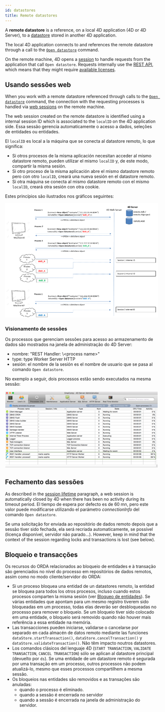 ```yaml
---
id: datastores
title: Remote datastores
---
```


A **remote datastore** is a reference, on a local 4D application (4D or 4D Server), to a [datastore](dsMapping.md#datastore) stored in another 4D application.

The local 4D application connects to and references the remote datastore through a call to the [`Open datastore`](../API/DataStoreClass.md#open-datastore) command.

On the remote machine, 4D opens a [session](../WebServer/sessions.md) to handle requests from the application that call `Open datastore`. Requests internally use the [REST API](../REST/gettingStarted.md), which means that they might require [available licenses](../REST/authUsers.md).

## Usando sessões web

When you work with a remote datastore referenced through calls to the [`Open datastore`](../API/DataStoreClass.md#open-datastore) command, the connection with the requesting processes is handled via [web sessions](../WebServer/sessions.md) on the remote machine.

The web session created on the remote datastore is identified using a internal session ID which is associated to the `localID` on the 4D application side. Essa sessão gerencia automaticamente o acesso a dados, seleções de entidades ou entidades.

El `localID` es local a la máquina que se conecta al datastore remoto, lo que significa:

- Si otros procesos de la misma aplicación necesitan acceder al mismo datastore remoto, pueden utilizar el mismo `localID` y, de este modo, compartir la misma sesión.
- Si otro proceso de la misma aplicación abre el mismo datastore remoto pero con otro `localID`, creará una nueva sesión en el datastore remoto.
- Si otra máquina se conecta al mismo datastore remoto con el mismo `localID`, creará otra sesión con otra cookie.

Estes princípios são ilustrados nos gráficos seguintes:

![](../assets/en/ORDA/sessions.png)

### Visionamento de sessões

Os processos que gerenciam sessões para acesso ao armazenamento de dados são mostrados na janela de administração do 4D Server:

- nombre: "REST Handler: \\<process name\>"
- type: type Worker Server HTTP
- sesión: el nombre de la sesión es el nombre de usuario que se pasa al comando `Open datastore`.

No exemplo a seguir, dois processos estão sendo executados na mesma sessão:

![](../assets/en/ORDA/sessionAdmin.png)

## Fechamento das sessões

As described in the [session lifetime](../WebServer/sessions.md#session-lifetime) paragraph, a web session is automatically closed by 4D when there has been no activity during its timeout period. El tiempo de espera por defecto es de 60 mn, pero este valor puede modificarse utilizando el parámetro _connectionInfo_ del comando `Open datastore`.

Se uma solicitação for enviada ao repositório de dados remoto depois que a sessão tiver sido fechada, ela será recriada automaticamente, se possível (licença disponível, servidor não parado...). However, keep in mind that the context of the session regarding locks and transactions is lost (see below).

## Bloqueio e transacções

Os recursos do ORDA relacionados ao bloqueio de entidades e à transação são gerenciados no nível do processo em repositórios de dados remotos, assim como no modo cliente/servidor do ORDA:

- Si un proceso bloquea una entidad de un datastores remoto, la entidad se bloquea para todos los otros procesos, incluso cuando estos procesos comparten la misma sesión (ver [Bloqueo de entidades](entities.md#entity-locking)). Se várias entidades que apontam para um mesmo registro tiverem sido bloqueadas em um processo, todas elas deverão ser desbloqueadas no processo para remover o bloqueio. Se um bloqueio tiver sido colocado em uma entidade, o bloqueio será removido quando não houver mais referência a essa entidade na memória.
- Las transacciones pueden iniciarse, validarse o cancelarse por separado en cada almacén de datos remoto mediante las funciones `dataStore.startTransaction()`, `dataStore.cancelTransaction()` y `dataStore.validateTransaction()`. Não têm impacto noutros datastores.
- Los comandos clásicos del lenguaje 4D (`START TRANSACTION`, `VALIDATE TRANSACTION`, `CANCEL TRANSACTION`) sólo se aplican al datastore principal (devuelto por `ds`).
  Se uma entidade de um datastore remoto é segurada por uma transação em um processo, outros processos não podem atualizá-lo, mesmo que esses processos compartilhem a mesma sessão.
- Os bloqueios nas entidades são removidos e as transações são anuladas:
  - quando o processo é eliminado.
  - quando a sessão é encerrada no servidor
  - quando a sessão é encerrada na janela de administração do servidor.
